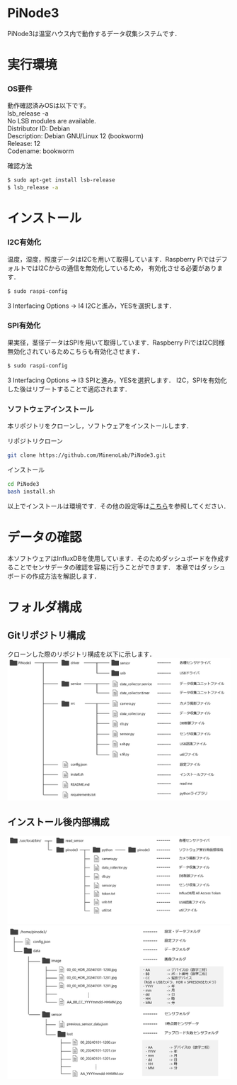 # PiNode3
PiNode3は温室ハウス内で動作するデータ収集システムです．

# 実行環境

### OS要件
動作確認済みOSは以下です。  
lsb_release -a  
No LSB modules are available.  
Distributor ID: Debian  
Description:    Debian GNU/Linux 12 (bookworm)  
Release:        12  
Codename:       bookworm  

確認方法
``` bash
$ sudo apt-get install lsb-release
$ lsb_release -a
```

# インストール

### I2C有効化
温度，湿度，照度データはI2Cを用いて取得しています．Raspberry PiではデフォルトではI2Cからの通信を無効化しているため，
有効化させる必要があります．
``` bash
$ sudo raspi-config
```
3 Interfacing Options -> I4 I2Cと進み，YESを選択します．

### SPI有効化
果実径，茎径データはSPIを用いて取得しています．Raspberry PiではI2C同様無効化されているためこちらも有効化させます．
``` bash
$ sudo raspi-config
```
3 Interfacing Options -> I3 SPIと進み，YESを選択します．
I2C，SPIを有効化した後はリブートすることで適応されます．

### ソフトウェアインストール
本リポジトリをクローンし，ソフトウェアをインストールします．

リポジトリクローン
``` bash
git clone https://github.com/MinenoLab/PiNode3.git
```

インストール
``` bash
cd PiNode3
bash install.sh
```

以上でインストールは環境です．その他の設定等は[こちら](https://github.com/MinenoLab/PiNode3/blob/main/docs/source/get-started/index.rst)を参照してください．

# データの確認
本ソフトウェアはInfluxDBを使用しています．そのためダッシュボードを作成することでセンサデータの確認を容易に行うことができます．
本章ではダッシュボードの作成方法を解説します．


# フォルダ構成
## Gitリポジトリ構成
クローンした際のリポジトリ構成を以下に示します．
<img src="./images/git-repository.png" alt="Gitリポジトリ構成">

## インストール後内部構成
<img src="./images/folder-software.png" alt="ソフトウェアフォルダ構成">
<img src="./images/folder-config-data.png" alt="設定・データフォルダ構成">
